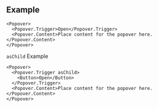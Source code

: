 ## Example

```tsx
<Popover>
  <Popover.Trigger>Open</Popover.Trigger>
  <Popover.Content>Place content for the popover here.</Popover.Content>
</Popover>
```

`asChild` Example

```tsx
<Popover>
  <Popover.Trigger asChild>
    <Button>Open</Button>
  </Popover.Trigger>
  <Popover.Content>Place content for the popover here.</Popover.Content>
</Popover>
```
